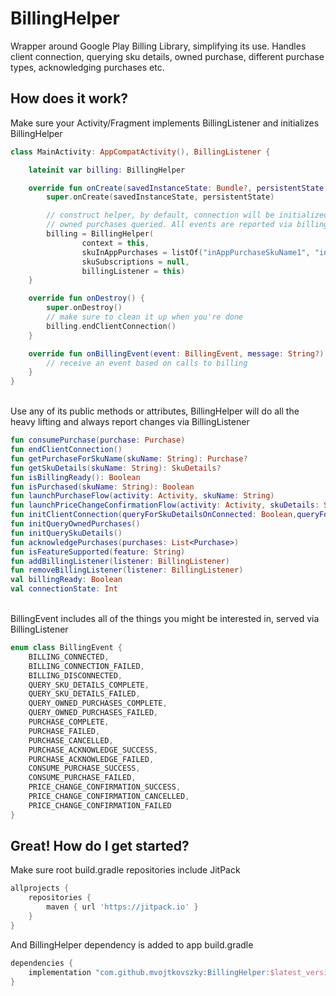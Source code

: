 # BillingHelper
Wrapper around Google Play Billing Library, simplifying its use. 
Handles client connection, querying sku details, owned purchase, different purchase types, acknowledging purchases etc.

## How does it work?
Make sure your Activity/Fragment implements BillingListener and initializes BillingHelper
``` kotlin
class MainActivity: AppCompatActivity(), BillingListener {

    lateinit var billing: BillingHelper

    override fun onCreate(savedInstanceState: Bundle?, persistentState: PersistableBundle?) {
        super.onCreate(savedInstanceState, persistentState)

        // construct helper, by default, connection will be initialized immediately with sku details and
        // owned purchases queried. All events are reported via billingListener.
        billing = BillingHelper(
                context = this, 
                skuInAppPurchases = listOf("inAppPurchaseSkuName1", "inAppPurchaseSkuName2"),
                skuSubscriptions = null,
                billingListener = this)
    }

    override fun onDestroy() {
        super.onDestroy()
        // make sure to clean it up when you're done
        billing.endClientConnection()
    }

    override fun onBillingEvent(event: BillingEvent, message: String?) {
        // receive an event based on calls to billing
    }
}
```

<br/>Use any of its public methods or attributes, BillingHelper will do all the heavy lifting and always report changes via BillingListener
``` kotlin
fun consumePurchase(purchase: Purchase)
fun endClientConnection()
fun getPurchaseForSkuName(skuName: String): Purchase?
fun getSkuDetails(skuName: String): SkuDetails?
fun isBillingReady(): Boolean
fun isPurchased(skuName: String): Boolean
fun launchPurchaseFlow(activity: Activity, skuName: String)
fun launchPriceChangeConfirmationFlow(activity: Activity, skuDetails: SkuDetails)
fun initClientConnection(queryForSkuDetailsOnConnected: Boolean,queryForOwnedPurchasesOnConected: Boolean)
fun initQueryOwnedPurchases()
fun initQuerySkuDetails()
fun acknowledgePurchases(purchases: List<Purchase>)
fun isFeatureSupported(feature: String)
fun addBillingListener(listener: BillingListener)
fun removeBillingListener(listener: BillingListener)
val billingReady: Boolean
val connectionState: Int
```

<br/>BillingEvent includes all of the things you might be interested in, served via BillingListener 
``` kotlin
enum class BillingEvent {
    BILLING_CONNECTED,
    BILLING_CONNECTION_FAILED,
    BILLING_DISCONNECTED,
    QUERY_SKU_DETAILS_COMPLETE,
    QUERY_SKU_DETAILS_FAILED,
    QUERY_OWNED_PURCHASES_COMPLETE,
    QUERY_OWNED_PURCHASES_FAILED,
    PURCHASE_COMPLETE,
    PURCHASE_FAILED,
    PURCHASE_CANCELLED,
    PURCHASE_ACKNOWLEDGE_SUCCESS,
    PURCHASE_ACKNOWLEDGE_FAILED,
    CONSUME_PURCHASE_SUCCESS,
    CONSUME_PURCHASE_FAILED,
    PRICE_CHANGE_CONFIRMATION_SUCCESS,
    PRICE_CHANGE_CONFIRMATION_CANCELLED,
    PRICE_CHANGE_CONFIRMATION_FAILED
}
```

## Great! How do I get started?
Make sure root build.gradle repositories include JitPack
``` gradle
allprojects {
    repositories {
        maven { url 'https://jitpack.io' }
    }
}
```

And BillingHelper dependency is added to app build.gradle
``` gradle
dependencies {
    implementation "com.github.mvojtkovszky:BillingHelper:$latest_version"
}
```
